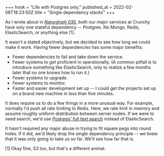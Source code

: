 +++
hook = "Life with Postgres only."
published_at = 2022-02-08T18:23:50Z
title = "Single dependency stacks"
+++

As I wrote about in [_Nanoglyph_ 030](/nanoglyphs/030-onionskin), both our major services at Crunchy have only one stateful dependency -- Postgres. No Mongo, Redis, ElasticSearch, or anything else [1].

It wasn't a stated objectively, but we decided to see how long we could make it work. Having fewer dependencies has some major benefits:

* Fewer dependencies to fail and take down the service.
* Fewer systems to get proficient in operationally. (A common pitfall is to introduce something like ElasticSearch, only to realize a few months later that no one knows how to run it.)
* Fewer systems to upgrade.
* Fewer systems to monitor.
* Faster and easier development set up -- I could get the projects set up on a brand new machine in less than five minutes.

It does require us to do a few things in a more unusual way. For example, normally I'd push all rate limiting to Redis. Here, we rate limit in memory and assume roughly uniform distribution between server nodes. If we were to need search, we'd use [Postgres' full text search](https://www.postgresql.org/docs/current/textsearch.html) instead of ElasticSearch.

It hasn't required any major abuse in trying to fit square pegs into round holes. If it did, we'd likely drop the single dependency principle -- we knew that it was only going to take us so far. We'll see how far that is.

[1]  Okay fine, S3 too, but that's a different animal.
